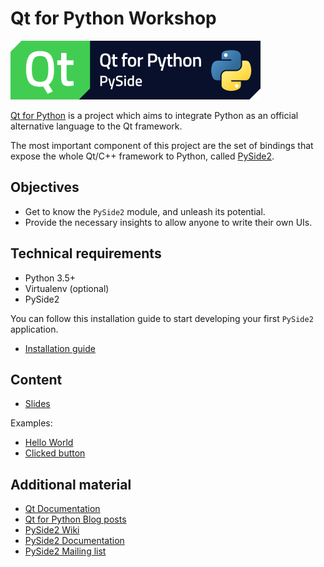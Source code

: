 # Qt for Python Workshop

![PySide2 logo](slides/img/pysidelogo.png)

[Qt for Python](https://www.qt.io/qt-for-python) is a project which aims to
integrate Python as an official alternative language to the Qt framework.

The most important component of this project are the set of bindings that
expose the whole Qt/C++ framework to Python,
called [PySide2](https://pyside.org).

## Objectives

* Get to know the `PySide2` module, and unleash its potential.
* Provide the necessary insights to allow anyone to write their own UIs.

## Technical requirements

* Python 3.5+
* Virtualenv (optional)
* PySide2

You can follow this installation guide to start developing
your first `PySide2` application.

* [Installation guide](installation.md)

## Content

* [Slides](https://maureira.xyz/qtforpython_workshop)

Examples:
* [Hello World](01-helloworld.md)
* [Clicked button](02-clickedbutton.md)

## Additional material

* [Qt Documentation](https://doc.qt.io)
* [Qt for Python Blog posts](https://blog.qt.io/blog/category/qt-for-python/)
* [PySide2 Wiki](https://pyside.org)
* [PySide2 Documentation](https://doc.qt.io/qtforpython)
* [PySide2 Mailing list](https://lists.qt-project.org/mailman/listinfo/pyside)

